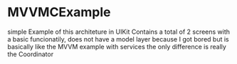 # MVVMCExample
simple Example of this architeture in UIKit
Contains a total of 2 screens with a basic funcionatily,
does not have a model layer because I got bored but is basically like the MVVM example with services the only difference is really the Coordinator
